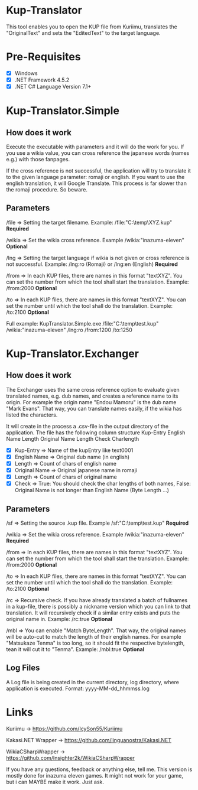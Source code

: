 # Kup-Translator
This tool enables you to open the KUP file from Kuriimu, translates the "OriginalText" and sets the "EditedText" to the target language.

# Pre-Requisites
- [x] Windows
- [x] .NET Framework 4.5.2
- [x] .NET C# Language Version 7.1+

# Kup-Translator.Simple
## How does it work
Execute the executable with parameters and it will do the work for you.
If you use a wikia value, you can cross reference the japanese words (names e.g.) with those fanpages.

If the cross reference is not successful, the application will try to translate it to the given language parameter: romaji or english.
If you want to use the english translation, it will Google Translate. This process is far slower than the romaji procedure. So beware.

## Parameters
/file => Setting the target filename. Example: /file:"C:\temp\XYZ.kup" **Required**

/wikia => Set the wikia cross reference. Example /wikia:"inazuma-eleven" **Optional**

/lng => Setting the target language if wikia is not given or cross reference is not successful. Example: /lng:ro (Romaji) or /lng:en (English) **Required**

/from => In each KUP files, there are names in this format "textXYZ". You can set the number from which the tool shall start the translation. Example: /from:2000 **Optional**

/to => In each KUP files, there are names in this format "textXYZ". You can set the number until which the tool shall do the translation. Example: /to:2100 **Optional**

Full example: KupTranslator.Simple.exe /file:"C:\temp\test.kup" /wikia:"inazuma-eleven" /lng:ro /from:1200 /to:1250

# Kup-Translator.Exchanger
## How does it work
The Exchanger uses the same cross reference option to evaluate given translated names, e.g. dub names, and creates a reference name to its origin. For example the origin name "Endou Mamoru" is the dub name "Mark Evans". That way, you can translate names easily, if the wikia has listed the characters.

It will create in the process a .csv-file in the output directory of the application.
The file has the following column structure
Kup-Entry	English Name	Length	Original Name	Length	Check Charlength
- [x] Kup-Entry => Name of the kupEntry like text0001
- [x] English Name => Original dub name (in english)
- [x] Length => Count of chars of english name
- [x] Original Name => Original japanese name in romaji
- [x] Length => Count of chars of original name
- [x] Check => True: You should check the char lengths of both names, False: Original Name is not longer than English Name (Byte Length ...)

## Parameters
/sf => Setting the source .kup file. Example /sf:"C:\temp\test.kup" **Required**

/wikia => Set the wikia cross reference. Example /wikia:"inazuma-eleven" **Required**

/from => In each KUP files, there are names in this format "textXYZ". You can set the number from which the tool shall start the translation. Example: /from:2000 **Optional**

/to => In each KUP files, there are names in this format "textXYZ". You can set the number until which the tool shall do the translation. Example: /to:2100 **Optional**

/rc => Recursive check. If you have already translated a batch of fullnames in a kup-file, there is possibly a nickname version which you can link to that translation. It will recursively check if a similar entry exists and puts the original name in. Example: /rc:true **Optional**

/mbl => You can enable "Match ByteLength". That way, the original names will be auto-cut to match the length of their english names. For example "Matsukaze Tenma" is too long, so it should fit the respective bytelength, tean it will cut it to "Tenma". Example: /mbl:true **Optional**

## Log Files
A Log file is being created in the current directory, log directory, where application is executed.
Format: yyyy-MM-dd_hhmmss.log

# Links
Kuriimu -> https://github.com/IcySon55/Kuriimu

Kakasi.NET Wrapper -> https://github.com/linguanostra/Kakasi.NET

WikiaCSharpWrapper -> https://github.com/Insighter2k/WikiaCSharpWrapper

If you have any questions, feedback or anything else, tell me.
This version is mostly done for inazuma eleven games. It might not work for your game, but i can MAYBE make it work. Just ask.
